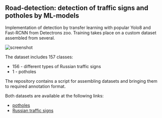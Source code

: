 ## Road-detection: detection of traffic signs and potholes by ML-models
Implementation of detection by transfer learning with popular Yolo8 and Fast-RCNN from Detectrons zoo. Training takes place on a custom dataset assembled from several.

![screenshot](https://github.com/alinzh/road_detection/blob/main/data/processed_img/traffic_sign_pothole/example.jpg)

The dataset includes 157 classes:
- 156 - different types of Russian traffic signs
- 1 - potholes

The repository contains a script for assembling datasets and bringing them to required annotation format.

Both datasets are available at the following links:
- [potholes](https://www.dropbox.com/s/qvglw8pqo16769f/pothole_dataset_v8.zip?dl=1)
- [Russian traffic signs](https://www.kaggle.com/datasets/watchman/rtsd-dataset/data)
 
